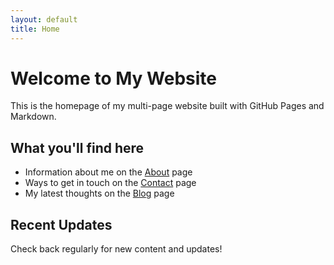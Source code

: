 ```yaml
---
layout: default
title: Home
---
```


# Welcome to My Website

This is the homepage of my multi-page website built with GitHub Pages and Markdown.

## What you'll find here

- Information about me on the [About](/about) page
- Ways to get in touch on the [Contact](/contact) page  
- My latest thoughts on the [Blog](/blog) page

## Recent Updates

Check back regularly for new content and updates!